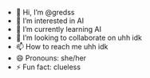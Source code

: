 - 👋 Hi, I’m @gredss
- 👀 I’m interested in AI
- 🌱 I’m currently learning AI
- 💞️ I’m looking to collaborate on uhh idk
- 📫 How to reach me uhh idk
- 😄 Pronouns: she/her
- ⚡ Fun fact: clueless

<!---
gredss/gredss is a ✨ special ✨ repository because its `README.md` (this file) appears on your GitHub profile.
You can click the Preview link to take a look at your changes.
--->
